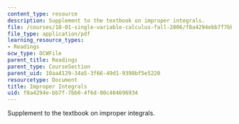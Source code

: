 ```yaml
---
content_type: resource
description: Supplement to the textbook on improper integrals.
file: /courses/18-01-single-variable-calculus-fall-2006/f8a4294ebb7f7bb04f6d80c404696934_int_imp_integrl.pdf
file_type: application/pdf
learning_resource_types:
- Readings
ocw_type: OCWFile
parent_title: Readings
parent_type: CourseSection
parent_uid: 10aa4129-34a5-3f66-49d1-9398bf5e5220
resourcetype: Document
title: Improper Integrals
uid: f8a4294e-bb7f-7bb0-4f6d-80c404696934
---
```

Supplement to the textbook on improper integrals.

